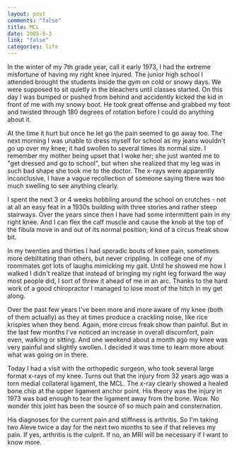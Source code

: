 ```yaml
--- 
layout: post
comments: "false"
title: MCL
date: 2005-8-3
link: "false"
categories: life
---
```

In the winter of my 7th grade year, call it early 1973, I had the extreme misfortune of having my right knee injured. The junior high school I attended brought the students inside the gym on cold or snowy days. We were supposed to sit quietly in the bleachers until classes started. On this day I was bumped or pushed from behind and accidently kicked the kid in front of me with my snowy boot. He took great offense and grabbed my foot and twisted through 180 degrees of rotation before I could do anything about it.

At the time it hurt but once he let go the pain seemed to go away too. The next morning I was unable to dress myself for school as my jeans wouldn't go up over my knee; it had swollen to several times its normal size. I remember my mother being upset that I woke her; she just wanted me to "get dressed and go to school", but when she realized that my leg was in such bad shape she took me to the doctor. The x-rays were apparently inconclusive, I have a vague recollection of someone saying there was too much swelling to see anything clearly.

I spent the next 3 or 4 weeks hobbling around the school on crutches - not at all an easy feat in a 1930s building with three stories and rather steep stairways. Over the years since then I have had some intermittent pain in my right knee. And I can flex the calf muscle and cause the knob at the top of the fibula move in and out of its normal position; kind of a circus freak show bit.

In my twenties and thirties I had sporadic bouts of knee pain, sometimes more debilitating than others, but never crippling. In college one of my roommates got lots of laughs mimicking my gait. Until he showed me how I walked I didn't realize that instead of bringing my right leg forward the way most people did, I sort of threw it ahead of me in an arc. Thanks to the hard work of a good chiropractor I managed to lose most of the hitch in my get along.

Over the past few years I've been more and more aware of my knee (both of them actually) as they at times produce a crackling noise, like rice krispies when they bend. Again, more circus freak show than painful. But in the last few months I've noticed an increase in overall discomfort, pain even, walking or sitting. And one weekend about a month ago my knee was very painful and slightly swollen. I decided it was time to learn more about what was going on in there.

Today I had a visit with the orthopedic surgeon, who took several large format x-rays of my knee. Turns out that the injury from 32 years ago was a torn medial collateral ligament, the MCL. The x-ray clearly showed a healed bone chip at the upper ligament anchor point. His theory was the injury in 1973 was bad enough to tear the ligament away from the bone. Wow. No wonder this joint has been the source of so much pain and consternation.

His diagnoses for the current pain and stiffness is arthritis. So I'm taking two Aleve twice a day for the next two months to see if that relieves my pain. If yes, arthritis is the culprit. If no, an MRI will be necessary if I want to know more.
